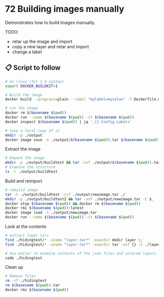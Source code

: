 
# 72 Building images manually

Demonstrates how to build images manually.  

TODO:

* retar up the image and import
* copy a new layer and retar and import
* change a label

## 📋 Script to follow

```sh
# on linux (for 1.4 syntax)
export DOCKER_BUILDKIT=1  

# Build the image
docker build --progress=plain --label "mylabel=myvalue" -f Dockerfile.modify -t $(basename $(pwd)) .

# run the image
docker rm $(basename $(pwd)) 
docker run --name $(basename $(pwd)) -it $(basename $(pwd))
docker inspect $(basename $(pwd)) | jq '.[].Config.Labels'

# Save a local copy of it
mkdir -p ./output
docker image save -o ./output/$(basename $(pwd)).tar $(basename $(pwd))
```

Extract the image  

```sh
# Unpack the image
mkdir -p ./output/buildtest && tar -xvf ./output/$(basename $(pwd)).tar -C $_
# Examine the structure
ls -l ./output/buildtest
```

Build and reimport

```sh
# rebuild image
tar -C ./output/buildtest -czf ./output/newimage.tar ./
mkdir -p ./output/buildtest2 && tar -xvf ./output/newimage.tar -C $_
docker stop $(basename $(pwd)) && docker rm $(basename $(pwd))
docker rmi $(basename $(pwd)):latest    
docker image load -i ./output/newimage.tar  
docker run --name $(basename $(pwd)) -it $(basename $(pwd))

```












Look at the contents  

```sh
# extract layer tars
find ./hidingtest/* -iname "layer.tar*" -execdir mkdir layer \;                         
find ./hidingtest/* -iname "layer.tar*" -execdir tar -xvf {} -C ./layer \;    

# Use editor to examine contents of the json files and untared layers.
code ./hidingtest
```

Clean up  

```sh
# Remove files
rm -rf ./hidingtest
rm $(basename $(pwd)).tar
docker rmi $(basename $(pwd))
```

